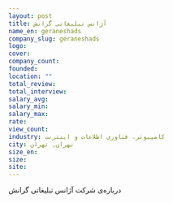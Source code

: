 ```yaml
---
layout: post
title: آژانس تبلیغاتی گرانش
name_en: geraneshads
company_slug: geraneshads
logo: 
cover: 
company_count:
founded:
location: ""
total_review: 
total_interview: 
salary_avg: 
salary_min: 
salary_max: 
rate: 
view_count: 
industry: کامپیوتر، فناوری اطلاعات و اینترنت
city: تهران, تهران
size_en: 
size: 
site: 
---
```


درباره‌ی شرکت آژانس تبلیغاتی گرانش